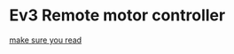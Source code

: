 # Ev3 Remote motor controller

[make sure you read](https://sites.google.com/site/ev3basic/ev3-basic-programming "ev3 small basic extension documentation")
